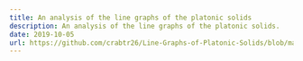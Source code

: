 ```yaml
---
title: An analysis of the line graphs of the platonic solids
description: An analysis of the line graphs of the platonic solids.
date: 2019-10-05
url: https://github.com/crabtr26/Line-Graphs-of-Platonic-Solids/blob/master/Platonic_Line_Graphs.ipynb
---
```

